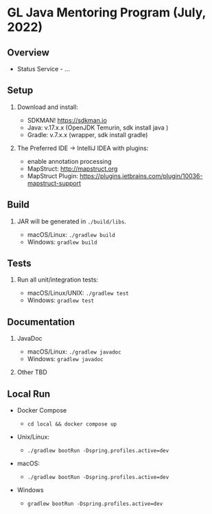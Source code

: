 # GL Java Mentoring Program (July, 2022)

## Overview

* Status Service - ...

## Setup

1. Download and install:

    * SDKMAN! https://sdkman.io
    * Java: v.17.x.x (OpenJDK Temurin, sdk install java <version>)
    * Gradle: v.7.x.x (wrapper, sdk install gradle)


2. The Preferred IDE -> IntelliJ IDEA with plugins:
    * enable annotation processing
    * MapStruct: http://mapstruct.org
    * MapStruct Plugin: https://plugins.jetbrains.com/plugin/10036-mapstruct-support

## Build

1. JAR will be generated in `./build/libs`.

    * macOS/Linux: `./gradlew build`
    * Windows: `gradlew build`

## Tests

1. Run all unit/integration tests:

    * macOS/Linux/UNIX: `./gradlew test`
    * Windows: `gradlew test`

## Documentation

1. JavaDoc

    * macOS/Linux: `./gradlew javadoc`
    * Windows: `gradlew javadoc`

3. Other TBD

## Local Run

* Docker Compose

    * `cd local && docker compose up`

* Unix/Linux:

    * `./gradlew bootRun -Dspring.profiles.active=dev`

* macOS:

    * `./gradlew bootRun -Dspring.profiles.active=dev`

* Windows

    * `gradlew bootRun -Dspring.profiles.active=dev`
